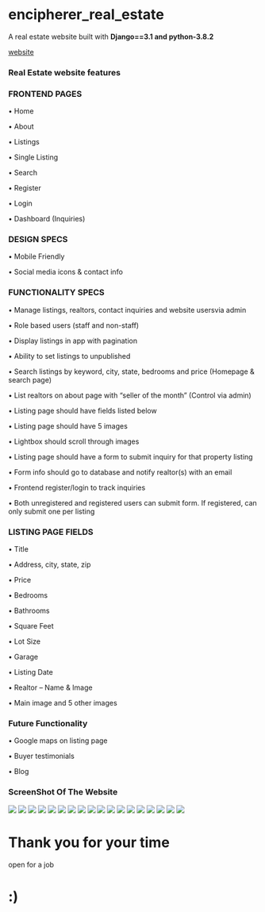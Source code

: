 # encipherer_real_estate
A real estate website built with <b>Django==3.1 and python-3.8.2</b> 

<a href="https://enciphererrealestate.herokuapp.com/">website</a>

<h3>Real Estate website features</h3>
<h3>FRONTEND PAGES</h3>

<p>•	Home</p>
<p>•	About</p>
<p>•	Listings</p>
<p>•	Single Listing</p>
<p>•	Search</p>
<p>•	Register</p>
<p>•	Login</p>
<p>•	Dashboard (Inquiries)</p>

<h3>DESIGN SPECS</h3>
<p>•	Mobile Friendly</b>
<p>•	Social media icons & contact info</p>

<h3>FUNCTIONALITY SPECS</h3>
<p>•	Manage listings, realtors, contact inquiries and website usersvia admin</p>
<p>•	Role based users (staff and non-staff)</p>
<p>•	Display listings in app with pagination</p>
<p>•	Ability to set listings to unpublished</p>
<p>•	Search listings by keyword, city, state, bedrooms and price (Homepage & search page)</p>
<p>•	List realtors on about page with “seller of the month” (Control via admin)</p>
<p>•	Listing page should have fields listed below</p>
<p>•	Listing page should have 5 images</p>
<p>•	Lightbox should scroll through images</p>
<p>•	Listing page should have a form to submit inquiry for that property listing</p>
<p>•	Form info should go to database and notify realtor(s) with an email</p>
<p>•	Frontend register/login to track inquiries</p>
<p>•	Both unregistered and registered users can submit form. If registered, can only submit one per listing</p>

<h3>LISTING PAGE FIELDS</h3>
<p>•	Title</p>
<p>•	Address, city, state, zip</p>
<p>•	Price</p>
<p>•	Bedrooms</p>
<p>•	Bathrooms</p>
<p>•	Square Feet</p>
<p>•	Lot Size</p>
<p>•	Garage</p>
<p>•	Listing Date</p>
<p>•	Realtor – Name & Image</p>
<p>•	Main image and 5 other images</p>

<h3>Future Functionality</h3>
<p>•	Google maps on listing page</p>
<p>•	Buyer testimonials</p>
<p>•	Blog</p>

<h3>ScreenShot Of The Website</h3>
<img src="https://github.com/keniiy/encipherer_real_estate/blob/Encipherer_real_estate/screenshot/home%20without%20login%20picture.png">
<img src="https://github.com/keniiy/encipherer_real_estate/blob/Encipherer_real_estate/screenshot/admin.png">
<img src="https://github.com/keniiy/encipherer_real_estate/blob/Encipherer_real_estate/screenshot/agentscreenshot%20dynamic.png">
<img src="https://github.com/keniiy/encipherer_real_estate/blob/Encipherer_real_estate/screenshot/dynamic%20latest.png">
<img src="https://github.com/keniiy/encipherer_real_estate/blob/Encipherer_real_estate/screenshot/featured%20product%20home.png">
<img src="https://github.com/keniiy/encipherer_real_estate/blob/Encipherer_real_estate/screenshot/listing%20with%20realtor%20of%20the%20month.png">
<img src="https://github.com/keniiy/encipherer_real_estate/blob/Encipherer_real_estate/screenshot/home%20screen%20without%20login%20search.png">
<img src="https://github.com/keniiy/encipherer_real_estate/blob/Encipherer_real_estate/screenshot/login_page.png">
<img src="https://github.com/keniiy/encipherer_real_estate/blob/Encipherer_real_estate/screenshot/register.png">
<img src="https://github.com/keniiy/encipherer_real_estate/blob/Encipherer_real_estate/screenshot/search%20by%20price%2050%2C000%2C000.png">
<img src="https://github.com/keniiy/encipherer_real_estate/blob/Encipherer_real_estate/screenshot/search%20by%20price.png">
<img src="https://github.com/keniiy/encipherer_real_estate/blob/Encipherer_real_estate/screenshot/signup_complete.png">
<img src="https://github.com/keniiy/encipherer_real_estate/blob/Encipherer_real_estate/screenshot/single%20liting_page.png">
<img src="https://github.com/keniiy/encipherer_real_estate/blob/Encipherer_real_estate/screenshot/single_listing%20page%20inquiry.png">
<img src="https://github.com/keniiy/encipherer_real_estate/blob/Encipherer_real_estate/screenshot/single_listing_error%20message.png">
<img src="https://github.com/keniiy/encipherer_real_estate/blob/Encipherer_real_estate/screenshot/single_listing_success_message.png">
<img src="https://github.com/keniiy/encipherer_real_estate/blob/Encipherer_real_estate/screenshot/singlelisting2.png">
<img src="https://github.com/keniiy/encipherer_real_estate/blob/Encipherer_real_estate/screenshot/user_board%20login.png">

<h1>Thank you for your time</h1> open for a job <h1><b>:)</b?</h1>
